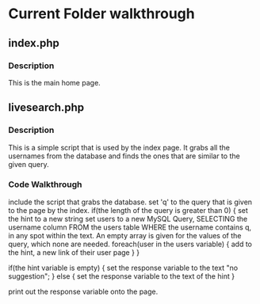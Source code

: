 # Current Folder walkthrough
## index.php
### Description
This is the main home page.
## livesearch.php
### Description
This is a simple script that is used by the index page. It grabs all the usernames from the database and finds the ones that are similar to the given query.
### Code Walkthrough
include the script that grabs the database.
set 'q' to the query that is given to the page by the index.
if(the length of the query is greater than 0) 
{
  set the hint to a new string
  set users to a new MySQL Query, SELECTING the username column FROM the users table WHERE the username contains q, in any spot within the text. An empty array is given for the values of the query, which none are needed.
  foreach(user in the users variable)
  {
    add to the hint, a new link of their user page
  }
}

if(the hint variable is empty)
{
 set the response variable to the text "no suggestion";
}
else
{
  set the response variable to the text of the hint
}

print out the response variable onto the page.
